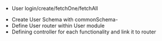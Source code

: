 - User login/create/fetchOne/fetchAll

* Create User Schema with commonSchema-
* Define User router within User module
* Defining controller for each functionality and link it to router
